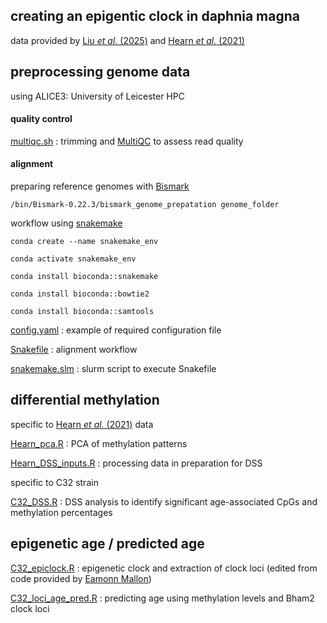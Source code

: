 ## creating an epigentic clock in daphnia magna

data provided by [Liu *et al.* (2025)](https://doi.org/10.1186/s13072-025-00580-y) and [Hearn *et al.* (2021)](https://doi.org/10.1186/s13072-020-00379-z)

## preprocessing genome data

using ALICE3: University of Leicester HPC

#### quality control 

[multiqc.sh](docs/multiqc.sh) : trimming and [MultiQC](https://seqera.io/multiqc/) to assess read quality

#### alignment

preparing reference genomes with [Bismark](https://github.com/FelixKrueger/Bismark)

`/bin/Bismark-0.22.3/bismark_genome_prepatation genome_folder`


workflow using [snakemake](https://snakemake.github.io/)

`conda create --name snakemake_env`

`conda activate snakemake_env `

`conda install bioconda::snakemake`

`conda install bioconda::bowtie2`

`conda install bioconda::samtools`

[config.yaml](docs/config.yaml) : example of required configuration file

[Snakefile](docs/Snakefile) : alignment workflow

[snakemake.slm](docs/snakemake.slm) : slurm script to execute Snakefile

## differential methylation

specific to [Hearn *et al.* (2021)](https://doi.org/10.1186/s13072-020-00379-z) data

[Hearn_pca.R](docs/Hearn_pca) : PCA of methylation patterns

[Hearn_DSS_inputs.R](docs/Hearn_DSS_inputs) : processing data in preparation for DSS

specific to C32 strain 

[C32_DSS.R](docs/C32_DSS.R) : DSS analysis to identify significant age-associated CpGs and methylation percentages

## epigenetic age / predicted age

[C32_epiclock.R](docs/C32_epiclock.R) : epigenetic clock and extraction of clock loci (edited from code provided by [Eamonn Mallon](https://github.com/EamonnMallon/))

[C32_loci_age_pred.R](docs/C32_loci_age_pred.R) : predicting age using methylation levels and Bham2 clock loci
